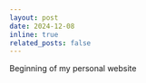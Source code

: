 ```yaml
---
layout: post
date: 2024-12-08
inline: true
related_posts: false
---
```


Beginning of my personal website
